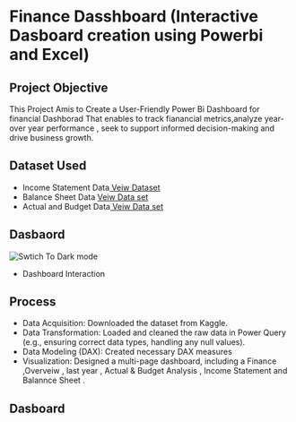 # Finance Dasshboard (Interactive Dasboard creation using Powerbi and Excel)

## Project Objective 

 This Project Amis to Create  a User-Friendly Power Bi Dashboard for financial Dashborad That enables to track fianancial metrics,analyze year-over year performance , seek to support informed decision-making and drive business growth.


## Dataset Used

- Income Statement Data<a href="https://github.com/sanaperveen1307-glitch/Finance-Dashboard-/blob/main/Income%20satement.csv"> Veiw Dataset </a>
- Balance Sheet Data <a href="https://github.com/sanaperveen1307-glitch/Finance-Dashboard-/blob/main/Balance%20sheet%20yearly%20data.csv"> Veiw Data set </a>
- Actual and Budget Data<a href="https://github.com/sanaperveen1307-glitch/Finance-Dashboard-/blob/main/Actual%20Vs%20BUDGET.csv"> Veiw Data set </a>

## Dasbaord  
![Swtich To Dark mode](https://github.com/user-attachments/assets/3879351c-775a-4ee5-99bf-74fc7f2c12bc)

 - Dashboard Interaction 



## Process 

- Data Acquisition: Downloaded the dataset from Kaggle.
- Data Transformation: Loaded and cleaned the raw data in Power Query (e.g., ensuring correct data types, handling any null values).
- Data Modeling (DAX): Created necessary DAX measures 
- Visualization: Designed a multi-page dashboard, including a Finance ,Overveiw , last year , Actual & Budget Analysis , Income Statement and  Balannce Sheet .

## Dasboard 
